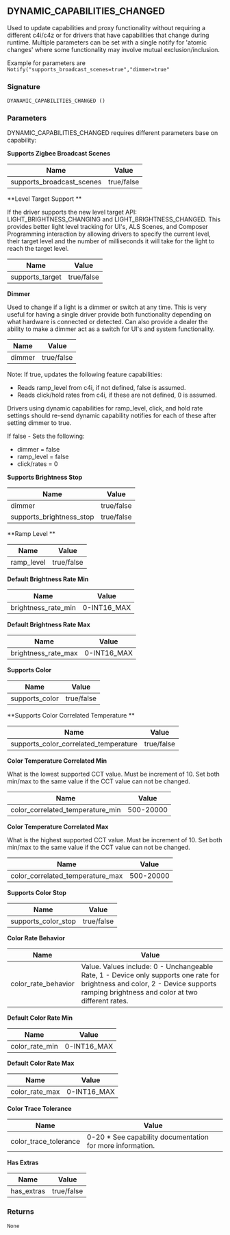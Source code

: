 ## DYNAMIC\_CAPABILITIES\_CHANGED

Used to update capabilities and proxy functionality without requiring a different c4i/c4z or for drivers that have capabilities that change during runtime.  Multiple parameters can be set with a single notify for 'atomic changes' where some functionality may involve mutual exclusion/inclusion.  

Example for parameters are `Notify("supports_broadcast_scenes=true","dimmer=true"`  


### Signature

`DYANAMIC_CAPABILITIES_CHANGED ()`


### Parameters

DYNAMIC\_CAPABILITIES\_CHANGED requires different parameters base on capability:

**Supports Zigbee Broadcast Scenes**

| Name | Value |
| --- | --- |
|supports\_broadcast\_scenes | true/false


**Level Target Support **

If the driver supports the new level target API: LIGHT\_BRIGHTNESS\_CHANGING and LIGHT\_BRIGHTNESS\_CHANGED. This provides better light level tracking for UI's, ALS Scenes, and Composer Programming interaction by allowing drivers to specify the current level, their target level and the number of milliseconds it will take for the light to reach the target level.  

| Name | Value |
| --- | --- |
| supports\_target | true/false |


**Dimmer**

Used to change if a light is a dimmer or switch at any time. This is very useful for having a single driver provide both functionality depending on what hardware is connected or detected.  Can also provide a dealer the ability to make a dimmer act as a switch for UI's and system functionality.

| Name | Value |
| --- | --- |
| dimmer | true/false |

Note: If true, updates the following feature capabilities:

- Reads ramp\_level from c4i, if not defined, false is assumed.
- Reads click/hold rates from c4i, if these are not defined, 0 is assumed.

Drivers using dynamic capabilities for ramp\_level, click, and hold rate settings should re-send dynamic capability notifies for each of these after setting dimmer to true.

If false - Sets the following:
- dimmer = false
- ramp\_level = false
- click/rates = 0


**Supports Brightness Stop**

| Name | Value |
| --- | --- |
| dimmer | true/false |
| supports\_brightness\_stop | true/false |


**Ramp Level **

| Name | Value |
| --- | --- |
| ramp\_level | true/false |


**Default Brightness Rate Min**

| Name | Value |
| --- | --- |
| brightness\_rate\_min | 0-INT16\_MAX |


**Default Brightness Rate Max**

| Name | Value |
| --- | --- |
| brightness\_rate\_max | 0-INT16\_MAX |


**Supports Color**

| Name | Value |
| --- | --- |
| supports\_color | true/false |


**Supports Color Correlated Temperature **

| Name | Value |
| --- | --- | 
| supports\_color\_correlated\_temperature | true/false |


**Color Temperature Correlated Min** 

What is the lowest supported CCT value. Must be increment of 10. Set both min/max to the same value if the CCT value can not be changed.

| Name | Value |
| --- | --- |
| color\_correlated\_temperature\_min | 500-20000 |


**Color Temperature Correlated Max** 

What is the highest supported CCT value. Must be increment of 10. Set both min/max to the same value if the CCT value can not be changed.

| Name | Value |
| --- | --- |
| color\_correlated\_temperature\_max | 500-20000 |


**Supports Color Stop**

| Name | Value |
| --- | --- |
| supports\_color\_stop | true/false |


**Color Rate Behavior**

| Name | Value |
| --- | --- |
| color\_rate\_behavior | Value. Values include: 0 - Unchangeable Rate, 1 - Device only supports one rate for brightness and color, 2 - Device supports ramping brightness and color at two different rates.|


**Default Color Rate Min**

| Name | Value |
| --- | --- |
| color\_rate\_min | 0-INT16\_MAX|


**Default Color Rate Max**

| Name | Value |
| --- | --- |
| color\_rate\_max | 0-INT16\_MAX |


**Color Trace Tolerance**

| Name | Value |
| --- | --- |
|color\_trace\_tolerance | 0-20 \* See capability documentation for more information.|


**Has Extras**

| Name | Value |
| --- | --- |
| has\_extras | true/false |


### Returns

`None`